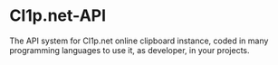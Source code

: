 # Cl1p.net-API
The API system for Cl1p.net online clipboard instance, coded in many programming languages to use it, as developer, in your projects.
